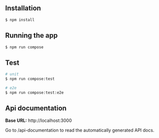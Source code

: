 ## Installation

```bash
$ npm install
```

## Running the app

```bash
$ npm run compose
```

## Test

```bash
# unit
$ npm run compose:test

# e2e
$ npm run compose:test:e2e
```


## Api documentation

**Base URL:** http://localhost:3000

Go to /api-documentation to read the automatically generated API docs.